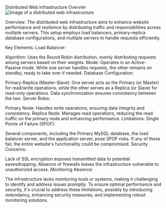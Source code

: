 Distributed Web Infrastructure Overvier
![Image of a distributed web infrastructure](1-distributed_web_infrastructure.PNG)

Overview:
The distributed web infrastructure aims to enhance website performance and resilience by distributing traffic and responsibilities across multiple servers. This setup employs load balancers, primary-replica database configurations, and multiple servers to handle requests efficiently.

Key Elements:
Load Balancer:

Algorithm: Uses the Round Robin distribution, evenly distributing requests among servers based on their weights.
Mode: Operates in an Active-Passive mode. While one server handles requests, the other remains on standby, ready to take over if needed.
Database Configuration:

Primary-Replica (Master-Slave): One server acts as the Primary (or Master) for read/write operations, while the other serves as a Replica (or Slave) for read-only operations. Data synchronization ensures consistency between the two.
Server Roles:

Primary Node: Handles write operations, ensuring data integrity and consistency.
Replica Node: Manages read operations, reducing the read traffic on the primary node and enhancing performance.
Limitations:
Single Points of Failure (SPOF):

Several components, including the Primary MySQL database, the load balancer server, and the application server, pose SPOF risks. If any of these fail, the entire website's functionality could be compromised.
Security Concerns:

Lack of SSL encryption exposes transmitted data to potential eavesdropping.
Absence of firewalls leaves the infrastructure vulnerable to unauthorized access.
Monitoring Absence:

The infrastructure lacks monitoring tools or systems, making it challenging to identify and address issues promptly.
To ensure optimal performance and security, it's crucial to address these limitations, possibly by introducing redundancy, enhancing security measures, and implementing robust monitoring solutions.
